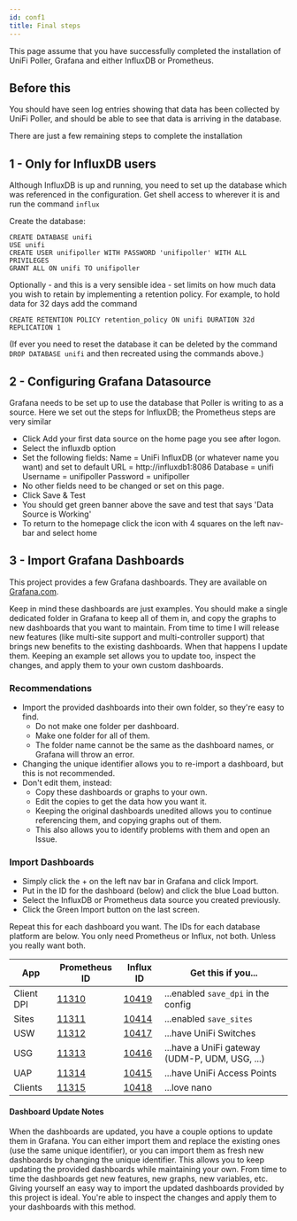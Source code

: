 ```yaml
---
id: conf1
title: Final steps
---
```


This page assume that you have successfully completed the installation of UniFi Poller, Grafana and either InfluxDB or Prometheus.

## Before this

You should have seen log entries showing that data has been collected by UniFi Poller, and should be able to see that data is arriving in the database.

There are just a few remaining steps to complete the installation

## 1 - Only for InfluxDB users

Although InfluxDB is up and running, you need to set up the database which was referenced in the configuration. Get shell access to wherever it is and run the command `influx`

Create the database:
```
CREATE DATABASE unifi
USE unifi
CREATE USER unifipoller WITH PASSWORD 'unifipoller' WITH ALL PRIVILEGES
GRANT ALL ON unifi TO unifipoller
```

Optionally - and this is a very sensible idea - set limits on how much data you wish to retain by implementing a retention policy. For example, to hold data for 32 days add the command
```
CREATE RETENTION POLICY retention_policy ON unifi DURATION 32d REPLICATION 1
```

(If ever you need to reset the database it can be deleted by the command `DROP DATABASE unifi` and then recreated using the commands above.)


## 2 - Configuring Grafana Datasource

Grafana needs to be set up to use the database that Poller is writing to as a source. Here we set out the steps for InfluxDB; the Prometheus steps are very similar

- Click Add your first data source on the home page you see after logon.
- Select the influxdb option
- Set the following fields:
        Name = UniFi InfluxDB (or whatever name you want) and set to default
        URL = http://influxdb1:8086
        Database = unifi
        Username = unifipoller
        Password = unifipoller
- No other fields need to be changed or set on this page.
- Click Save & Test
- You should get green banner above the save and test that says 'Data Source is Working'
- To return to the homepage click the icon with 4 squares on the left nav-bar and select home

## 3 - Import Grafana Dashboards

This project provides a few Grafana dashboards. They are available on [Grafana.com](https://grafana.com/grafana/dashboards).

Keep in mind these dashboards are just examples. You should make a single dedicated folder in Grafana to keep all of them in, and copy the graphs to new dashboards that you want to maintain. From time to time I will release new features (like multi-site support and multi-controller support) that brings new benefits to the existing dashboards. When that happens I update them. Keeping an example set allows you to update too, inspect the changes, and apply them to your own custom dashboards.

### Recommendations

- Import the provided dashboards into their own folder, so they're easy to find.
    + Do not make one folder per dashboard.
    + Make one folder for all of them.
    + The folder name cannot be the same as the dashboard names, or Grafana will throw an error.
- Changing the unique identifier allows you to re-import a dashboard, but this is not recommended.
- Don't edit them, instead:
    + Copy these dashboards or graphs to your own.
    + Edit the copies to get the data how you want it.
    + Keeping the original dashboards unedited allows you to continue referencing them, and copying graphs out of them.
    + This also allows you to identify problems with them and open an Issue.

### Import Dashboards

- Simply click the + on the left nav bar in Grafana and click Import.
- Put in the ID for the dashboard (below) and click the blue Load button.
- Select the InfluxDB or Prometheus data source you created previously.
- Click the Green Import button on the last screen.

Repeat this for each dashboard you want. The IDs for each database platform are below. You only need Prometheus or Influx, not both. Unless you really want both.

| App |	Prometheus ID |	Influx ID |	Get this if you... |
| --- | ------------- | --------- | ------------------ |
Client DPI |  [11310](https://grafana.com/grafana/dashboards/11310)	| [10419](https://grafana.com/grafana/dashboards/10419) |	...enabled `save_dpi` in the config
Sites      |	[11311](https://grafana.com/grafana/dashboards/11311) |	[10414](https://grafana.com/grafana/dashboards/10414) |	...enabled `save_sites`
USW        |	[11312](https://grafana.com/grafana/dashboards/11312) |	[10417](https://grafana.com/grafana/dashboards/10417) |	...have UniFi Switches
USG        |	[11313](https://grafana.com/grafana/dashboards/11313) |	[10416](https://grafana.com/grafana/dashboards/10416) |	...have a UniFi gateway (UDM-P, UDM, USG, ...)
UAP        |	[11314](https://grafana.com/grafana/dashboards/11314) |	[10415](https://grafana.com/grafana/dashboards/10416) |	...have UniFi Access Points
Clients    |	[11315](https://grafana.com/grafana/dashboards/11315) |	[10418](https://grafana.com/grafana/dashboards/10418) |	...love nano


#### Dashboard Update Notes

When the dashboards are updated, you have a couple options to update them in Grafana. You can either import them and replace the existing ones (use the same unique identifier), or you can import them as fresh new dashboards by changing the unique identifier. This allows you to keep updating the provided dashboards while maintaining your own. From time to time the dashboards get new features, new graphs, new variables, etc. Giving yourself an easy way to import the updated dashboards provided by this project is ideal. You're able to inspect the changes and apply them to your dashboards with this method.
